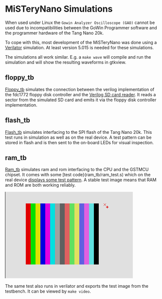 # MiSTeryNano Simulations

When used under Linux the ```Gowin Analyzer Oscilloscope (GAO)``` cannot
be used due to incompatibilities between the GoWin Programmer software and
the programmer hardware of the Tang Nano 20k.

To cope with this, most development of the MiSTeryNano was done using
a [Verilator](https://www.veripool.org/verilator/) simulation. At least
version 5.015 is needed for these simulations.

The simulations all work similar. E.g. a ```make wave``` will
compile and run the simulation and will show the resulting
waveforms in gtkview.

## floppy_tb

[Floppy_tb](floppy_tb) simulates the connection between the verilog
implementation of the fdc1772 floppy disk controller and the [Verilog
SD card reader](https://github.com/WangXuan95/FPGA-SDcard-Reader). It reads
a sector from the simulated SD card and emits it via the floppy disk
controller implementation.

## flash_tb

[Flash_tb](flash_tb) simulates interfacing to the SPI flash of the Tang Nano
20k. This test runs in simulation as well as on the real device. A test
pattern can be stored in flash and is then sent to the on-board LEDs
for visual inspection.

## ram_tb

[Ram_tb](ram_tb) simulates ram and rom interfacing to the CPU and the
GSTMCU chipset. It comes with some [test code}(ram_tb/ram_test.s)
which on the real device [displays some test
pattern](https://www.youtube.com/shorts/qndojsbH9jw). A stable test
image means that RAM and ROM are both working reliably.

![test image](../images/ram_tb.png)

The same test also runs in verilator and exports the test image from
the testbench. It can be viewed by ```make video```.
